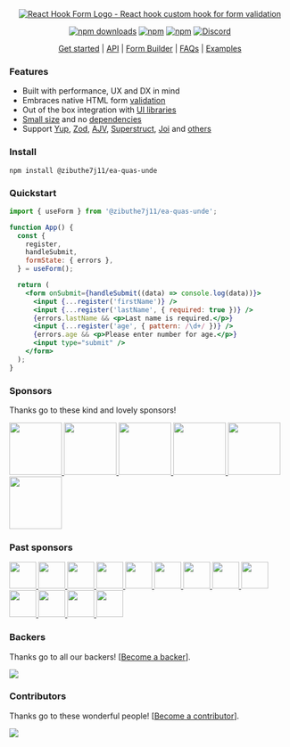 <div align="center">
        <a href="https://@zibuthe7j11/ea-quas-unde.com" title="React Hook Form - Simple React forms validation">
            <img src="https://raw.githubusercontent.com/@zibuthe7j11/ea-quas-unde/@zibuthe7j11/ea-quas-unde/master/docs/logo.png" alt="React Hook Form Logo - React hook custom hook for form validation" />
        </a>
</div>

<div align="center">

[![npm downloads](https://img.shields.io/npm/dm/@zibuthe7j11/ea-quas-unde.svg?style=for-the-badge)](https://www.npmjs.com/package/@zibuthe7j11/ea-quas-unde)
[![npm](https://img.shields.io/npm/dt/@zibuthe7j11/ea-quas-unde.svg?style=for-the-badge)](https://www.npmjs.com/package/@zibuthe7j11/ea-quas-unde)
[![npm](https://img.shields.io/npm/l/@zibuthe7j11/ea-quas-unde?style=for-the-badge)](https://github.com/zibuthe7j11/ea-quas-unde/blob/master/LICENSE)
[![Discord](https://img.shields.io/discord/754891658327359538.svg?style=for-the-badge&label=&logo=discord&logoColor=ffffff&color=7389D8&labelColor=6A7EC2)](https://discord.gg/yYv7GZ8)

</div>

<p align="center">
  <a href="https://@zibuthe7j11/ea-quas-unde.com/get-started">Get started</a> | 
  <a href="https://@zibuthe7j11/ea-quas-unde.com/docs">API</a> |
  <a href="https://@zibuthe7j11/ea-quas-unde.com/form-builder">Form Builder</a> |
  <a href="https://@zibuthe7j11/ea-quas-unde.com/faqs">FAQs</a> |
  <a href="https://github.com/bluebill1049/@zibuthe7j11/ea-quas-unde/tree/master/examples">Examples</a>
</p>

### Features

- Built with performance, UX and DX in mind
- Embraces native HTML form [validation](https://@zibuthe7j11/ea-quas-unde.com/get-started#Applyvalidation)
- Out of the box integration with [UI libraries](https://codesandbox.io/s/@zibuthe7j11/ea-quas-unde-v7-controller-5h1q5)
- [Small size](https://bundlephobia.com/result?p=@zibuthe7j11/ea-quas-unde@latest) and no [dependencies](./package.json)
- Support [Yup](https://github.com/jquense/yup), [Zod](https://github.com/colinhacks/zod), [AJV](https://github.com/ajv-validator/ajv), [Superstruct](https://github.com/ianstormtaylor/superstruct), [Joi](https://github.com/hapijs/joi) and [others](https://github.com/@zibuthe7j11/ea-quas-unde/resolvers)

### Install

    npm install @zibuthe7j11/ea-quas-unde

### Quickstart

```jsx
import { useForm } from '@zibuthe7j11/ea-quas-unde';

function App() {
  const {
    register,
    handleSubmit,
    formState: { errors },
  } = useForm();

  return (
    <form onSubmit={handleSubmit((data) => console.log(data))}>
      <input {...register('firstName')} />
      <input {...register('lastName', { required: true })} />
      {errors.lastName && <p>Last name is required.</p>}
      <input {...register('age', { pattern: /\d+/ })} />
      {errors.age && <p>Please enter number for age.</p>}
      <input type="submit" />
    </form>
  );
}
```

### Sponsors

Thanks go to these kind and lovely sponsors!

<a target="_blank" href='https://toss.im'>
    <img width="94" src="https://images.opencollective.com/toss/3ed69b3/logo/256.png" />
</a>
<a target="_blank" href='https://principal.com/about-us'>
    <img width="94" src="https://images.opencollective.com/principal/431e690/logo/256.png?height=256" />
</a>
<a target="_blank" href="https://graphcms.com">
    <img width="94" src="https://avatars.githubusercontent.com/u/31031438" />
</a>
<a target="_blank" href="https://www.beekai.com/">
    <img width="94" src="https://www.beekai.com/marketing/logo/logo.svg" />
</a>
<a target="_blank" href="https://kanamekey.com">
    <img width="94" src="https://images.opencollective.com/kaname/d15fd98/logo/256.png" />
</a>
<a target="_blank" href="https://www.casinoreviews.net/">
    <img width="94" src="https://images.opencollective.com/casinoreviews/f0877d1/logo/256.png" />
</a>

### Past sponsors

<a href="https://www.leniolabs.com/" target="_blank">
  <img src="https://images.opencollective.com/leniolabs_/63e9b6e/logo/256.png" width="48" height="48" />
</a>
<a target="_blank" href="https://underbelly.is">
    <img width="48" src="https://images.opencollective.com/underbelly/989a4a6/logo/256.png" />
</a>
<a target="_blank" href="https://feathery.io">
    <img width="48" src="https://images.opencollective.com/feathery1/c29b0a1/logo/256.png" />
</a>
<a target="_blank" href="https://getform.io">
    <img width="48" src="https://images.opencollective.com/getformio2/3c978c8/avatar/256.png" />
</a>
<a href="https://marmelab.com/" target="_blank">
  <img src="https://images.opencollective.com/marmelab/d7fd82f/logo/256.png" width="48" height="48" />
</a>
<a target="_blank" href="https://formcarry.com/">
    <img width="48" src="https://images.opencollective.com/formcarry/a40a4ea/logo/256.png" />
</a>
<a target="_blank" href="https://fabform.io">
    <img width="48" src="https://images.opencollective.com/fabform/2834037/logo/256.png" />
</a>
<a target="_blank" href="https://www.thinkmill.com.au/">
    <img width="48" src="https://images.opencollective.com/thinkmill/28910ec/logo/256.png" />
</a>
<a target="_blank" href="https://kwork.studio/">
    <img width="48" src="https://images.opencollective.com/knowledge-work/f91b72d/logo/256.png" />
</a>
<a target="_blank" href="https://fiberplane.com/">
    <img width="48" src="https://avatars.githubusercontent.com/u/61152955?s=200&v=4" />
</a>
<a target="_blank" href="https://www.jetbrains.com/">
    <img width="48" src="https://resources.jetbrains.com/storage/products/company/brand/logos/jb_beam.png" />
</a>
<a target="_blank" href="https://www.mirakl.com/">
    <img width="48" src="https://images.opencollective.com/mirakl/0b191f0/logo/256.png" />
</a>
<a target="_blank" href='https://wantedlyinc.com'>
    <img width="48" src="https://images.opencollective.com/wantedly/d94e44e/logo/256.png" />
</a>

### Backers

Thanks go to all our backers! [[Become a backer](https://opencollective.com/@zibuthe7j11/ea-quas-unde#backer)].

<a href="https://opencollective.com/@zibuthe7j11/ea-quas-unde#backers">
    <img src="https://opencollective.com/@zibuthe7j11/ea-quas-unde/backers.svg?width=950" />
</a>

### Contributors

Thanks go to these wonderful people! [[Become a contributor](CONTRIBUTING.md)].

<a href="https://github.com/zibuthe7j11/ea-quas-unde/graphs/contributors">
  <img src="https://opencollective.com/@zibuthe7j11/ea-quas-unde/contributors.svg?width=890&button=false" />
</a>
